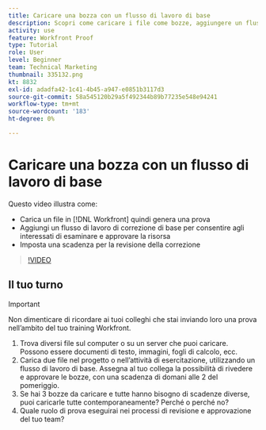 ```yaml
---
title: Caricare una bozza con un flusso di lavoro di base
description: Scopri come caricare i file come bozze, aggiungere un flusso di lavoro di correzione di base per la revisione e l’approvazione dei soggetti interessati e impostare le scadenze per la revisione delle bozze in [!DNL Workfront].
activity: use
feature: Workfront Proof
type: Tutorial
role: User
level: Beginner
team: Technical Marketing
thumbnail: 335132.png
kt: 8832
exl-id: adadfa42-1c41-4b45-a947-e0851b3117d3
source-git-commit: 58a545120b29a5f492344b89b77235e548e94241
workflow-type: tm+mt
source-wordcount: '183'
ht-degree: 0%

---
```


# Caricare una bozza con un flusso di lavoro di base

Questo video illustra come:

* Carica un file in [!DNL Workfront] quindi genera una prova
* Aggiungi un flusso di lavoro di correzione di base per consentire agli interessati di esaminare e approvare la risorsa
* Imposta una scadenza per la revisione della correzione

>[!VIDEO](https://video.tv.adobe.com/v/335132/?quality=12)

## Il tuo turno

>[!IMPORTANT]
>
>Non dimenticare di ricordare ai tuoi colleghi che stai inviando loro una prova nell’ambito del tuo training Workfront.


1. Trova diversi file sul computer o su un server che puoi caricare. Possono essere documenti di testo, immagini, fogli di calcolo, ecc.
1. Carica due file nel progetto o nell’attività di esercitazione, utilizzando un flusso di lavoro di base. Assegna al tuo collega la possibilità di rivedere e approvare le bozze, con una scadenza di domani alle 2 del pomeriggio.
1. Se hai 3 bozze da caricare e tutte hanno bisogno di scadenze diverse, puoi caricarle tutte contemporaneamente? Perché o perché no?
1. Quale ruolo di prova eseguirai nei processi di revisione e approvazione del tuo team?

<!--
## Learn more
* Supported proofing file types
* Configure a proof
-->

<!--
## Guides
* Plan a basic workflow worksheet
* Upload proofs in Workfront
-->
